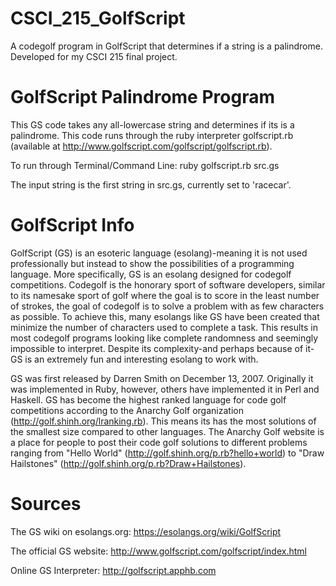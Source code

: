 # CSCI_215_GolfScript
A codegolf program in GolfScript that determines if a string is a palindrome. Developed for my CSCI 215 final project.

# GolfScript Palindrome Program

This GS code takes any all-lowercase string and determines if its is a palindrome. This code runs through the ruby interpreter golfscript.rb (available at http://www.golfscript.com/golfscript/golfscript.rb).

To run through Terminal/Command Line: ruby golfscript.rb src.gs

The input string is the first string in src.gs, currently set to 'racecar'.

# GolfScript Info

GolfScript (GS) is an esoteric language (esolang)-meaning it is not used professionally but instead to show the possibilities of a programming language. More specifically, GS is an esolang designed for codegolf competitions. Codegolf is the honorary sport of software developers, similar to its namesake sport of golf where the goal is to score in the least number of strokes, the goal of codegolf is to solve a problem with as few characters as possible. To achieve this, many esolangs like GS have been created that minimize the number of characters used to complete a task. This results in most codegolf programs looking like complete randomness and seemingly impossible to interpret. Despite its complexity-and perhaps because of it-GS is an extremely fun and interesting esolang to work with.

GS was first released by Darren Smith on December 13, 2007. Originally it was implemented in Ruby, however, others have implemented it in Perl and Haskell. GS has become the highest ranked language for code golf competitions according to the Anarchy Golf organization (http://golf.shinh.org/lranking.rb). This means its has the most solutions of the smallest size compared to other languages. The Anarchy Golf website is a place for people to post their code golf solutions to different problems ranging from "Hello World" (http://golf.shinh.org/p.rb?hello+world) to "Draw Hailstones" (http://golf.shinh.org/p.rb?Draw+Hailstones).

# Sources
The GS wiki on esolangs.org: https://esolangs.org/wiki/GolfScript

The official GS website: http://www.golfscript.com/golfscript/index.html

Online GS Interpreter: http://golfscript.apphb.com
